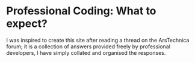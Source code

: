 # Professional Coding: What to expect?

I was inspired to create this site after reading a thread on the ArsTechnica forum; it is a 
collection of answers provided freely by professional developers, I have simply collated and 
organised the responses.
